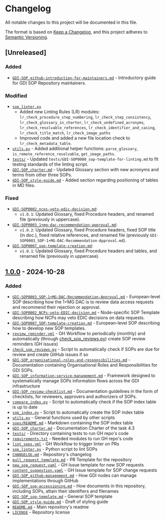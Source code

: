 # Changelog
All notable changes to this project will be documented in this file.

The format is based on [Keep a Changelog](https://keepachangelog.com/en/1.0.0/),
and this project adheres to [Semantic Versioning](https://semver.org/spec/v2.0.0.html).

## [Unreleased]

### Added
- [``GDI-SOP_github-introduction-for-maintainers.md``](docs/GDI-SOP_github-introduction-for-maintainers.md) - Introductory guide for GDI SOP Repository maintainers.

### Modified
- [``sop_linter.py``](scripts/sop_linter.py)
   - Added new Linting Rules (LR) modules: ``lr_check_procedure_step_numbering``, ``lr_check_step_consistency``, ``lr_check_glossary_in_charter``, ``lr_check_undefined_acronyms``, ``lr_check_resolvable_references``, ``lr_check_identifier_and_casing``, ``lr_check_title_match``, ``lr_check_image_paths``
   - Improved code and added a new file location check to ``lr_check_metadata_table``.
- [``utils.py``](scripts/utils.py) - Added additional helper functions: ``parse_glossary``, ``is_remote_reference_resolvable``, ``get_image_paths``.
- [``tests/``](tests/) - Updated ``tests/GDI-SOP0000_sop-template-for-linting.md`` to fit testing standards of the linting script.
- [``GDI-SOP_charter.md``](docs/GDI-SOP_charter.md) - Updated Glossary section with new acronyms and terms from other three SOPs.
- [``GDI-SOP_style-guide.md``](docs/GDI-SOP_style-guide.md) - Added section regarding positioning of tables in MD files.
### Fixed
- [``GDI-SOP0002_ncps-veto-edic-decision.md``](sops/node-specific/GDI-SOP0002_ncps-veto-edic-decision.md):
    - ``v1.0.1``: Updated Glossary, fixed Procedure headers, and renamed file (previously in uppercase).
- [``GDI-SOP0003_1+mg-dac-recommendation-approval.md``](sops/european-level/GDI-SOP0003_1+mg-dac-recommendation-approval.md):
    - ``v1.0.2``: Updated Glossary, fixed Procedure headers, fixed SOP title (in doc.), fixed relative references, and renamed file (previously ``GDI-SOP0003_SOP-1+MG-DAC-Recommendation-Approval.md``).
- [``GDI-SOP0007_sop-template-creation.md``](sops/european-level/GDI-SOP0007_sop-template-creation.md):
    - ``v1.0.1``: Updated Glossary, fixed Procedure headers and tables, and renamed file (previously in uppercase).

## [1.0.0](https://github.com/GenomicDataInfrastructure/standard-operating-procedures/releases/tag/v1.0.0) - 2024-10-28

### Added
- [``GDI-SOP0003_SOP-1+MG-DAC-Recommendation-Approval.md``](sops/european-level/GDI-SOP0003_SOP-1+MG-DAC-Recommendation-Approval.md) - European-level SOP describing how the 1+MG DAC is to review data access requests and recommend their rejection or approval.
- [``GDI-SOP0002_NCPs-veto-EDIC-decision.md``](sops/node-specific/GDI-SOP0002_NCPs-veto-EDIC-decision.md) - Node-specific SOP Template describing how NCPs may veto EDIC decisions on data requests.
- [``GDI-SOP0007_SOP-template-creation.md``](sops/european-level/GDI-SOP0007_SOP-template-creation.md) - European-level SOP describing how to develop new SOP templates.
- [``review_reminder.yml``](.github/workflows/review_reminder.yml) - GH Workflow to periodically (monthly) and automatically (through [check_sop_reviews.py](scripts/check_sop_reviews.py)) create SOP review reminders (GH issues)
- [``check_sop_reviews.py``](scripts/check_sop_reviews.py) - Script to automatically check if SOPs are due for review and create GitHub issues if so
- [``GDI-SOP_organisational-roles-and-responsibilities.md``](docs/GDI-SOP_organisational-roles-and-responsibilities.md) - Documentation containing Organisational Roles and Responsibilities for GDI SOPs.
- [``GDI-SOP_information-service-management.md``](GDI-SOP_information-service-management.md) - Framework designed to systematically manage SOPs information flows across the GDI infrastructure
- [``GDI-SOP_review-checklist.md``](docs/GDI-SOP_review-checklist.md) - Documentation guidelines in the form of checklists, for reviewers, approvers and authorizers of SOPs.
- [``compare_index.py``](scripts/compare_index.py) - Script to automatically check if the SOP index table is up to date
- [``sop_index.py``](scripts/sop_index.py) - Script to automatically create the SOP index table
- [``utils.py``](scripts/utils.py) - General functions used by other scripts
- [``sops/README.md``](sops/README.md) - Markdown containing the SOP index table
- [``GDI-SOP_charter.md``](docs/GDI-SOP_charter.md) - Documentation Charter of the task 4.3
- [``tests/``](tests/) - Directory containing tests to run GH repo's code
- [``requirements.txt``](requirements.txt) - Needed modules to run GH repo's code
- [``lint_sops.yml``](.github/workflows/lint_sops.yml) - GH Workflow to trigger linter on PRs
- [``sop_linter.py``](scripts/sop_linter.py) - Python script to lint SOPs
- [``CHANGELOG.md``](CHANGELOG.md) - Repository's changelog
- [``pull_request_template.md``](.github/pull_request_template.md) - PR Template for the repository
- [``new_sop_request.yaml``](.github/ISSUE_TEMPLATE/new_sop_request.yaml) - GH Issue template for new SOP requests
- [``content_suggestion.yaml``](.github/ISSUE_TEMPLATE/content_suggestion.yaml) - GH Issue template for SOP change requests
- [``GDI-SOP_github-management.md``](docs/GDI-SOP_github-management.md) - How GDI nodes can manage implementations through GitHub
- [``GDI-SOP_sop-accessioning.md``](docs/GDI-SOP_sop-accessioning.md) - How documents in this repository, including SOPs, attain their identifiers and filenames
- [``GDI-SOP_sop-template.md``](docs/GDI-SOP_sop-template.md) - General SOP template
- [``GDI-SOP_style-guide.md``](docs/GDI-SOP_style-guide.md) - Draft of styling guide
- [``README.md``](README.md) - Main repository's readme
- [``LICENSE``](LICENSE) - Repository license
